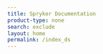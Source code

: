 ```yaml
---
title: Spryker Documentation
product-type: none
search: exclude
layout: home
permalink: /index_ds
---
```

